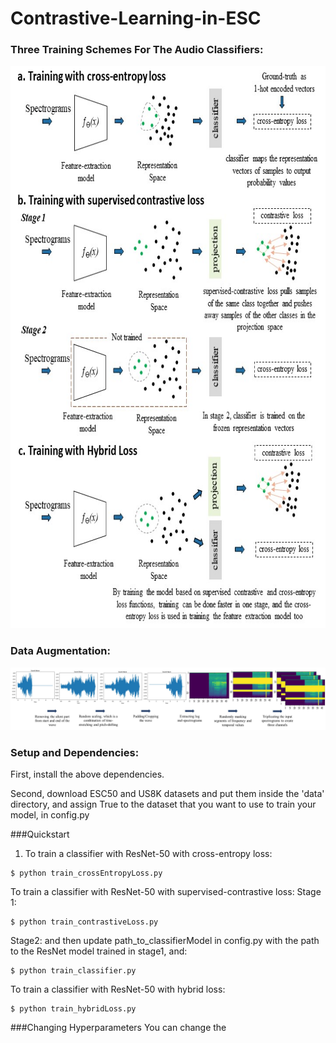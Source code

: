 # Contrastive-Learning-in-ESC
<h3> Three Training Schemes For The Audio Classifiers: </h3>


<p align="center"><img src="resources/overview.jpg" alt="overview of our three models" height="900"></p>

<h3> Data Augmentation: </h3>
<img src="resources/data_augmentation.jpg" alt="data augmentation process">

### Setup and Dependencies:
First, install the above dependencies.

Second, download ESC50 and US8K datasets and put them inside the 'data' directory, and assign True to the dataset that you want to use to train your model, in config.py

###Quickstart
1. To train a classifier with ResNet-50 with cross-entropy loss:
```
$ python train_crossEntropyLoss.py
```
To train a classifier with ResNet-50 with supervised-contrastive loss:
Stage 1:
```
$ python train_contrastiveLoss.py
```
Stage2:
and then update path_to_classifierModel in config.py with the path to the ResNet model trained in stage1, and:
```
$ python train_classifier.py
```

To train a classifier with ResNet-50 with hybrid loss:
```
$ python train_hybridLoss.py
```

###Changing Hyperparameters
You can change the 
